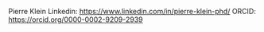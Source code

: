 Pierre Klein Linkedin: https://www.linkedin.com/in/pierre-klein-phd/ ORCID: https://orcid.org/0000-0002-9209-2939

